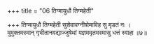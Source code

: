 +++
title = "06 तिग्मायुधौ तिग्महेती"

+++
तिग्मायुधौ तिग्महेती सुशेवावग्नीषोमाविह सु मृडतं नः ।  
मुमुक्तमस्मान् गृभीतानवद्याज्जुषेथां यज्ञममृतमस्मासु धत्तं स्वाहा ॥७॥